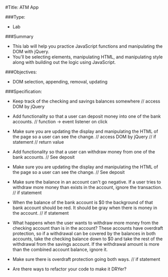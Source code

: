 #Title: ATM App

###Type:
- Lab

###Summary
- This lab will help you practice JavaScript functions and manipulating the DOM with jQuery.
- You'll be selecting elements, manipulating HTML, and manipulating style along
with building out the logic using JavaScript.

###Objectives:
- DOM selection, appending, removal, updating

###Specification:

* Keep track of the checking and savings balances somewhere
  // access DOM by jQuery

* Add functionality so that a user can deposit money into one of the bank accounts.
  // function -> event listener on click

* Make sure you are updating the display and manipulating the HTML of the page
so a user can see the change.
  // access DOM by jQuery
  // if statement
  // return value

* Add functionality so that a user can withdraw money from one of the bank accounts.
  // See deposit

* Make sure you are updating the display and manipulating the HTML of the page
so a user can see the change.
  // See deposit

* Make sure the balance in an account can't go negative. If a user tries to
withdraw more money than exists in the account, ignore the transaction.
  // if statement


* When the balance of the bank account is $0 the background of that bank account
should be red. It should be gray when there is money in the account.
  // if statement

* What happens when the user wants to withdraw more money from the checking
account than is in the account? These accounts have overdraft protection, so if
a withdrawal can be covered by the balances in both accounts, take the checking
balance down to $0 and take the rest of the withdrawal from the savings account.
If the withdrawal amount is more than the combined account balance, ignore it.
* Make sure there is overdraft protection going both ways.
  // if statement

* Are there ways to refactor your code to make it DRYer?
